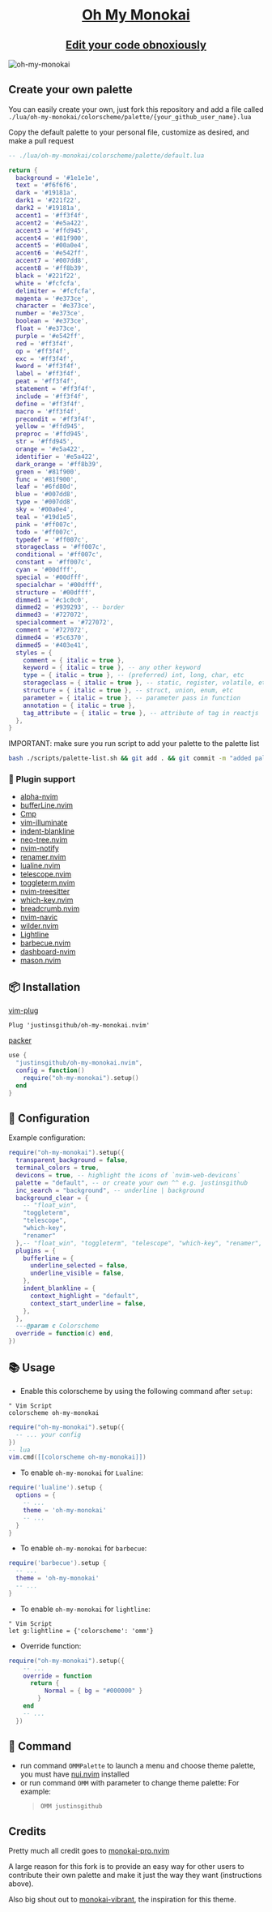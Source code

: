 <div align="center">
    <div class="b-header">
        <a class="active" href="https://github.com/justinsgithub/oh-my-monokai.nvim">
            <h1>Oh My Monokai</h1>
            <h2>Edit your code obnoxiously</h2>
        </a>
    </div>
</div>


![oh-my-monokai](./oh-my-monokai.png)

## Create your own palette 

You can easily create your own, just fork this repository and add a file called `./lua/oh-my-monokai/colorscheme/palette/{your_github_user_name}.lua`

Copy the default palette to your personal file, customize as desired, and make a pull request



```lua
-- ./lua/oh-my-monokai/colorscheme/palette/default.lua

return {
  background = '#1e1e1e',
  text = '#f6f6f6',
  dark = '#19181a',
  dark1 = '#221f22',
  dark2 = '#19181a',
  accent1 = '#ff3f4f',
  accent2 = '#e5a422',
  accent3 = '#ffd945',
  accent4 = '#81f900',
  accent5 = '#00a0e4',
  accent6 = '#e542ff',
  accent7 = '#007dd8',
  accent8 = '#ff8b39',
  black = '#221f22',
  white = '#fcfcfa',
  delimiter = '#fcfcfa',
  magenta = '#e373ce',
  character = '#e373ce',
  number = '#e373ce',
  boolean = '#e373ce',
  float = '#e373ce',
  purple = '#e542ff',
  red = '#ff3f4f',
  op = '#ff3f4f',
  exc = '#ff3f4f',
  kword = '#ff3f4f',
  label = '#ff3f4f',
  peat = '#ff3f4f',
  statement = '#ff3f4f',
  include = '#ff3f4f',
  define = '#ff3f4f',
  macro = '#ff3f4f',
  precondit = '#ff3f4f',
  yellow = '#ffd945',
  preproc = '#ffd945',
  str = '#ffd945',
  orange = '#e5a422',
  identifier = '#e5a422',
  dark_orange = '#ff8b39',
  green = '#81f900',
  func = '#81f900',
  leaf = '#6fd80d',
  blue = '#007dd8',
  type = '#007dd8',
  sky = '#00a0e4',
  teal = '#19d1e5',
  pink = '#ff007c',
  todo = '#ff007c',
  typedef = '#ff007c',
  storageclass = '#ff007c',
  conditional = '#ff007c',
  constant = '#ff007c',
  cyan = '#00dfff',
  special = '#00dfff',
  specialchar = '#00dfff',
  structure = '#00dfff',
  dimmed1 = '#c1c0c0',
  dimmed2 = '#939293', -- border
  dimmed3 = '#727072',
  specialcomment = '#727072',
  comment = '#727072',
  dimmed4 = '#5c6370',
  dimmed5 = '#403e41',
  styles = {
    comment = { italic = true },
    keyword = { italic = true }, -- any other keyword
    type = { italic = true }, -- (preferred) int, long, char, etc
    storageclass = { italic = true }, -- static, register, volatile, etc
    structure = { italic = true }, -- struct, union, enum, etc
    parameter = { italic = true }, -- parameter pass in function
    annotation = { italic = true },
    tag_attribute = { italic = true }, -- attribute of tag in reactjs
  },
}

```

IMPORTANT: make sure you run script to add your palette to the palette list

```sh
bash ./scripts/palette-list.sh && git add . && git commit -m "added palette" && git push
```

### 🔌 Plugin support

- [alpha-nvim](https://github.com/goolord/alpha-nvim)
- [bufferLine.nvim](https://github.com/akinsho/bufferline.nvim)
- [Cmp](https://github.com/hrsh7th/nvim-cmp)
- [vim-illuminate](https://github.com/RRethy/vim-illuminate)
- [indent-blankline](https://github.com/lukas-reineke/indent-blankline.nvim)
- [neo-tree.nvim](https://github.com/nvim-neo-tree/neo-tree.nvim)
- [nvim-notify](https://github.com/rcarriga/nvim-notify)
- [renamer.nvim](https://github.com/filipdutescu/renamer.nvim)
- [lualine.nvim](https://github.com/nvim-lualine/lualine.nvim)
- [telescope.nvim](https://github.com/nvim-telescope/telescope.nvim)
- [toggleterm.nvim](https://github.com/akinsho/toggleterm.nvim)
- [nvim-treesitter](https://github.com/nvim-treesitter/nvim-treesitter)
- [which-key.nvim](https://github.com/folke/which-key.nvim)
- [breadcrumb.nvim](https://github.com/loctvl842/breadcrumb.nvim)
- [nvim-navic](https://github.com/SmiteshP/nvim-navic)
- [wilder.nvim](https://github.com/gelguy/wilder.nvim)
- [Lightline](https://github.com/itchyny/lightline.vim)
- [barbecue.nvim](https://github.com/utilyre/barbecue.nvim)
- [dashboard-nvim](https://github.com/glepnir/dashboard-nvim)
- [mason.nvim](https://github.com/williamboman/mason.nvim)

## 📦 Installation

[vim-plug](https://github.com/junegunn/vim-plug)

```vim
Plug 'justinsgithub/oh-my-monokai.nvim'
```

[packer](https://github.com/wbthomason/packer.nvim)

```lua
use {
  "justinsgithub/oh-my-monokai.nvim",
  config = function()
    require("oh-my-monokai").setup()
  end
}
```

## 🔨 Configuration



Example configuration:

```lua
require("oh-my-monokai").setup({
  transparent_background = false,
  terminal_colors = true,
  devicons = true, -- highlight the icons of `nvim-web-devicons`
  palette = "default", -- or create your own ^^ e.g. justinsgithub
  inc_search = "background", -- underline | background
  background_clear = {
    -- "float_win",
    "toggleterm",
    "telescope",
    "which-key",
    "renamer"
  },-- "float_win", "toggleterm", "telescope", "which-key", "renamer", "neo-tree"
  plugins = {
    bufferline = {
      underline_selected = false,
      underline_visible = false,
    },
    indent_blankline = {
      context_highlight = "default",
      context_start_underline = false,
    },
  },
  ---@param c Colorscheme
  override = function(c) end,
})

```

## 📚 Usage

- Enable this colorscheme by using the following command after `setup`:

```vim
" Vim Script
colorscheme oh-my-monokai
```

```lua
require("oh-my-monokai").setup({
  -- ... your config
})
-- lua
vim.cmd([[colorscheme oh-my-monokai]])
```

- To enable `oh-my-monokai` for `Lualine`:

```lua
require('lualine').setup {
  options = {
    -- ...
    theme = 'oh-my-monokai'
    -- ...
  }
}
```

- To enable `oh-my-monokai` for `barbecue`:

```lua
require('barbecue').setup {
  -- ...
  theme = 'oh-my-monokai'
  -- ...
}

```

- To enable `oh-my-monokai` for `lightline`:

```vim
" Vim Script
let g:lightline = {'colorscheme': 'omm'}
```

- Override function:

```lua
require("oh-my-monokai").setup({
    -- ...
    override = function
      return {
          Normal = { bg = "#000000" }
        }
    end
    -- ...
  })
```

## 🔧 Command

- run command `OMMPalette` to launch a menu and choose theme palette, you must have [nui.nvim](https://github.com/MunifTanjim/nui.nvim) installed
- or run command `OMM` with parameter to change theme palette: For example:
  > `OMM justinsgithub`

## Credits

Pretty much all credit goes to [monokai-pro.nvim](https://github.com/loctvl842/monokai-pro.nvim)

A large reason for this fork is to provide an easy way for other users to contribute their own palette and make it just the way they want (instructions above).

Also big shout out to [monokai-vibrant](https://github.com/dylantmarsh/monokai-vibrant), the inspiration for this theme. 
